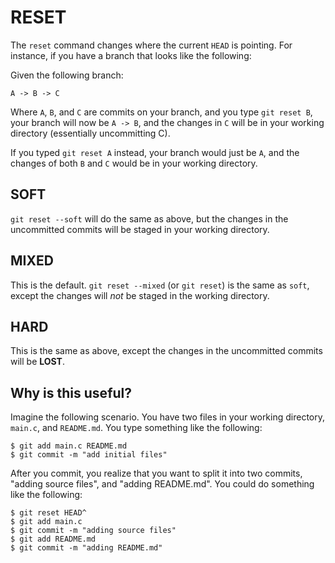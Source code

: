 # RESET

The `reset` command changes where the current `HEAD` is pointing.  For
instance, if you have a branch that looks like the following:

Given the following branch:

`A -> B -> C`

Where `A`, `B`, and `C` are commits on your branch, and you type `git
reset B`, your branch will now be `A -> B`, and the changes in `C` will be in
your working directory (essentially uncommitting C).

If you typed `git reset A` instead, your branch would just be `A`, and the
changes of both `B` and `C` would be in your working directory.


## __SOFT__

`git reset --soft` will do the same as above, but the changes in the
uncommitted commits will be staged in your working directory.

## __MIXED__

This is the default.  `git reset --mixed` (or `git reset`) is the same as
`soft`, except the changes will _not_ be staged in the working directory.

## __HARD__

This is the same as above, except the changes in the uncommitted commits will
be **LOST**.

## __Why is this useful?__

Imagine the following scenario.  You have two files in your working directory,
`main.c`, and `README.md`.  You type something like the following:

```text
$ git add main.c README.md
$ git commit -m "add initial files"
```

After you commit, you realize that you want to split it into two commits,
"adding source files", and "adding README.md".  You could do something like the
following:

```text
$ git reset HEAD^
$ git add main.c
$ git commit -m "adding source files"
$ git add README.md
$ git commit -m "adding README.md"
```
